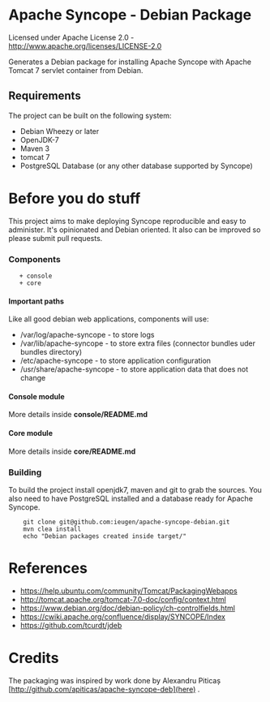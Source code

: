 Apache Syncope - Debian Package
================================

Licensed under Apache License 2.0 - http://www.apache.org/licenses/LICENSE-2.0

Generates a Debian package for installing Apache Syncope with Apache Tomcat 7 servlet container from Debian.

## Requirements

The project can be built on the following system:

* Debian Wheezy or later
* OpenJDK-7
* Maven 3
* tomcat 7
* PostgreSQL Database (or any other database supported by Syncope)


Before you do stuff
===================

This project aims to make deploying Syncope reproducible and easy to administer. It's opinionated and Debian oriented.
It also can be improved so please submit pull requests.

### Components

~~~
   + console
   + core
~~~

#### Important paths

Like all good debian web applications, components will use:

 * /var/log/apache-syncope - to store logs
 * /var/lib/apache-syncope - to store extra files (connector bundles uder bundles directory)
 * /etc/apache-syncope     - to store application configuration
 * /usr/share/apache-syncope - to store application data that does not change

#### Console module

More details inside **console/README.md**

#### Core module

More details inside **core/README.md**

### Building

To build the project install openjdk7, maven and git to grab the sources. You also need to have PostgreSQL
installed and a database ready for Apache Syncope.

~~~
    git clone git@github.com:ieugen/apache-syncope-debian.git
    mvn clea install
    echo "Debian packages created inside target/"
~~~

References
==========

* https://help.ubuntu.com/community/Tomcat/PackagingWebapps
* http://tomcat.apache.org/tomcat-7.0-doc/config/context.html
* https://www.debian.org/doc/debian-policy/ch-controlfields.html
* https://cwiki.apache.org/confluence/display/SYNCOPE/Index
* https://github.com/tcurdt/jdeb

Credits
=======

The packaging was inspired by work done by Alexandru Piticaș [http://github.com/apiticas/apache-syncope-deb](here) .